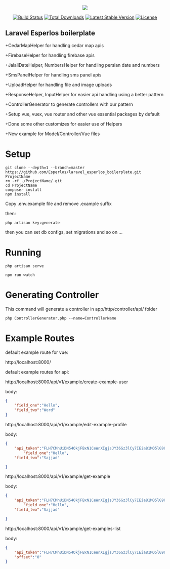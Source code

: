 <p align="center"><img src="https://laravel.com/assets/img/components/logo-laravel.svg"></p>

<p align="center">
<a href="https://travis-ci.org/laravel/framework"><img src="https://travis-ci.org/laravel/framework.svg" alt="Build Status"></a>
<a href="https://packagist.org/packages/laravel/framework"><img src="https://poser.pugx.org/laravel/framework/d/total.svg" alt="Total Downloads"></a>
<a href="https://packagist.org/packages/laravel/framework"><img src="https://poser.pugx.org/laravel/framework/v/stable.svg" alt="Latest Stable Version"></a>
<a href="https://packagist.org/packages/laravel/framework"><img src="https://poser.pugx.org/laravel/framework/license.svg" alt="License"></a>
</p>

## Laravel Esperlos boilerplate

+CedarMapHelper for handling cedar map apis

+FirebaseHelper for handling firebase apis

+JalaliDateHelper, NumbersHelper for handling persian date and numbers

+SmsPanelHelper for handling sms panel apis

+UploadHelper for handling file and image uploads

+ResponseHelper, InputHelper for easier api handling using a better pattern

+ControllerGenerator to generate controllers with our pattern

+Setup vue, vuex, vue router and other vue essential packages by default

+Done some other customizes for easier use of Helpers

+New example for Model/Controller/Vue files

# Setup

```
git clone --depth=1 --branch=master https://github.com/Esperlos/laravel_esperlos_boilerplate.git ProjectName
rm -rf ./ProjectName/.git
cd ProjectName
composer install
npm install
```

Copy .env.example file and remove .example suffix
 
then:

```
php artisan key:generate
```

then you can  set db configs, set migrations and so on ...

# Running

```
php artisan serve
```

```
npm run watch
```

# Generating Controller

This command will generate a controller in app/http/controller/api/ folder

```
php ControllerGenerator.php --name=ControllerName
```

# Example Routes

default example route for vue:

http://localhost:8000/

default example routes for api:

http://localhost:8000/api/v1/example/create-example-user

body:
```json
{
	"field_one":"Hello",
	"field_two":"Word"
}
```

http://localhost:8000/api/v1/example/edit-example-profile

body:

```json
{
	"api_token":"FLH7CMhUiDN54OkjFBxN1CeWnXIgjsJY36Gz3lCy7IEia81MO5lG9UW7efGK",
		"field_one":"Hello",
	"field_two":"Sajjad"

}
```

http://localhost:8000/api/v1/example/get-example


body:


```json
{
	"api_token":"FLH7CMhUiDN54OkjFBxN1CeWnXIgjsJY36Gz3lCy7IEia81MO5lG9UW7efGK",
		"field_one":"Hello",
	"field_two":"Sajjad"

}
```

http://localhost:8000/api/v1/example/get-examples-list


body:


```json
{
	"api_token":"FLH7CMhUiDN54OkjFBxN1CeWnXIgjsJY36Gz3lCy7IEia81MO5lG9UW7efGK",
	"offset":"0"
}
```